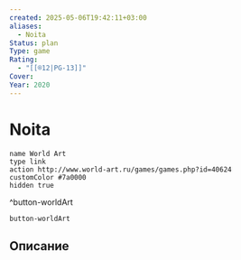 ```yaml
---
created: 2025-05-06T19:42:11+03:00
aliases:
  - Noita
Status: plan
Type: game
Rating:
  - "[[®️12|PG-13]]"
Cover:
Year: 2020
---
```


# Noita




```button
name World Art
type link
action http://www.world-art.ru/games/games.php?id=40624
customColor #7a0000
hidden true
```
^button-worldArt



`button-worldArt`

## Описание


